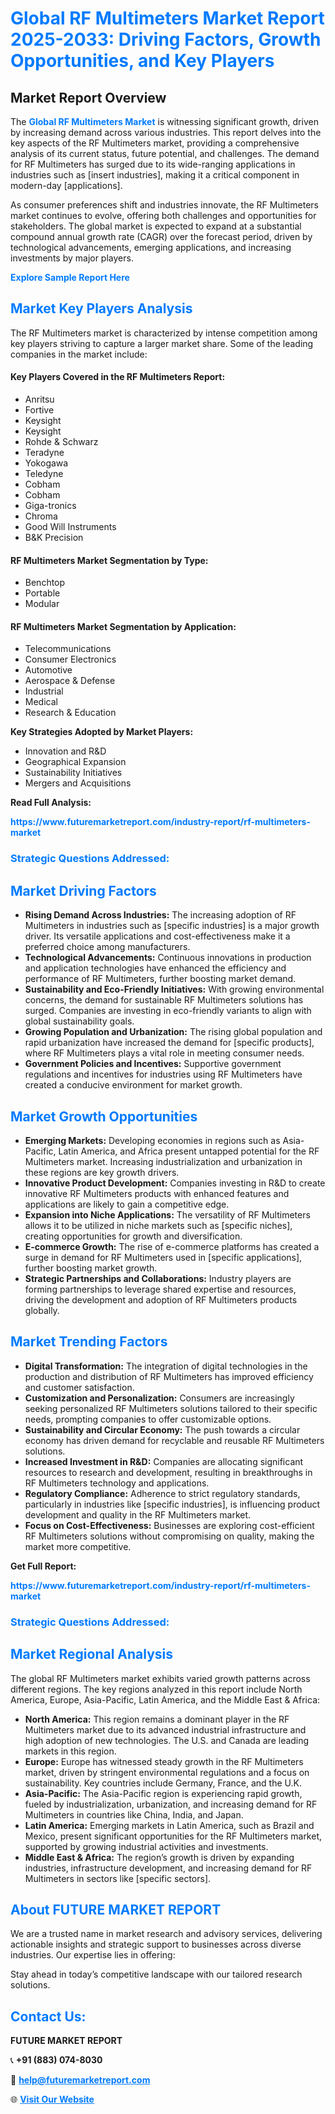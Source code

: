 <h1 style="color: #007BFF;">Global RF Multimeters Market Report 2025-2033: Driving Factors, Growth Opportunities, and Key Players</h1>

<section id="overview">
<h2>Market Report Overview</h2>
<p>The <a href="https://www.futuremarketreport.com/industry-report/rf-multimeters-market" style="color: #007BFF; text-decoration: none;"><strong>Global RF Multimeters Market</strong></a> is witnessing significant growth, driven by increasing demand across various industries. This report delves into the key aspects of the RF Multimeters market, providing a comprehensive analysis of its current status, future potential, and challenges. The demand for RF Multimeters has surged due to its wide-ranging applications in industries such as [insert industries], making it a critical component in modern-day [applications].</p>
<p>As consumer preferences shift and industries innovate, the RF Multimeters market continues to evolve, offering both challenges and opportunities for stakeholders. The global market is expected to expand at a substantial compound annual growth rate (CAGR) over the forecast period, driven by technological advancements, emerging applications, and increasing investments by major players.</p>
</section>

<section id="overview">
<p><a href="https://www.futuremarketreport.com/request-sample/reportId=35789" style="color: #007BFF; text-decoration: none;"><strong>Explore Sample Report Here</strong></a></p>
</section>

<section id="key-players">
<h2 style="color: #007BFF;">Market Key Players Analysis</h2>
<p>The RF Multimeters market is characterized by intense competition among key players striving to capture a larger market share. Some of the leading companies in the market include:</p>
<h4>Key Players Covered in the RF Multimeters Report:</h4>
<ul><li>Anritsu</li><li>Fortive</li><li>Keysight</li><li>Keysight</li><li>Rohde &amp; Schwarz</li><li>Teradyne</li><li>Yokogawa</li><li>Teledyne</li><li>Cobham</li><li>Cobham</li><li>Giga-tronics</li><li>Chroma</li><li>Good Will Instruments</li><li>B&amp;K Precision</li></ul>
<h4>RF Multimeters Market Segmentation by Type:</h4>
<ul><li>Benchtop</li><li>Portable</li><li>Modular</li></ul>

<h4>RF Multimeters Market Segmentation by Application:</h4>
<ul><li>Telecommunications</li><li>Consumer Electronics</li><li>Automotive</li><li>Aerospace &amp; Defense</li><li>Industrial</li><li>Medical</li><li>Research &amp; Education</li></ul>
<p><strong>Key Strategies Adopted by Market Players:</strong></p>
<ul>
<li>Innovation and R&D</li>
<li>Geographical Expansion</li>
<li>Sustainability Initiatives</li>
<li>Mergers and Acquisitions</li>
</ul>
</section>

<section>
<p><strong>Read Full Analysis: </strong></p><a href="https://www.futuremarketreport.com/industry-report/rf-multimeters-market" style="color: #007BFF; text-decoration: none;"><strong>https://www.futuremarketreport.com/industry-report/rf-multimeters-market</strong></a>
<h3 style="color: #007BFF;">Strategic Questions Addressed:</h3>
</section>

<section id="driving-factors">
<h2 style="color: #007BFF;">Market Driving Factors</h2>
<ul>
<li><strong>Rising Demand Across Industries:</strong> The increasing adoption of RF Multimeters in industries such as [specific industries] is a major growth driver. Its versatile applications and cost-effectiveness make it a preferred choice among manufacturers.</li>
<li><strong>Technological Advancements:</strong> Continuous innovations in production and application technologies have enhanced the efficiency and performance of RF Multimeters, further boosting market demand.</li>
<li><strong>Sustainability and Eco-Friendly Initiatives:</strong> With growing environmental concerns, the demand for sustainable RF Multimeters solutions has surged. Companies are investing in eco-friendly variants to align with global sustainability goals.</li>
<li><strong>Growing Population and Urbanization:</strong> The rising global population and rapid urbanization have increased the demand for [specific products], where RF Multimeters plays a vital role in meeting consumer needs.</li>
<li><strong>Government Policies and Incentives:</strong> Supportive government regulations and incentives for industries using RF Multimeters have created a conducive environment for market growth.</li>
</ul>
</section>

<section id="growth-opportunities">
<h2 style="color: #007BFF;">Market Growth Opportunities</h2>
<ul>
<li><strong>Emerging Markets:</strong> Developing economies in regions such as Asia-Pacific, Latin America, and Africa present untapped potential for the RF Multimeters market. Increasing industrialization and urbanization in these regions are key growth drivers.</li>
<li><strong>Innovative Product Development:</strong> Companies investing in R&D to create innovative RF Multimeters products with enhanced features and applications are likely to gain a competitive edge.</li>
<li><strong>Expansion into Niche Applications:</strong> The versatility of RF Multimeters allows it to be utilized in niche markets such as [specific niches], creating opportunities for growth and diversification.</li>
<li><strong>E-commerce Growth:</strong> The rise of e-commerce platforms has created a surge in demand for RF Multimeters used in [specific applications], further boosting market growth.</li>
<li><strong>Strategic Partnerships and Collaborations:</strong> Industry players are forming partnerships to leverage shared expertise and resources, driving the development and adoption of RF Multimeters products globally.</li>
</ul>
</section>

<section id="trending-factors">
<h2 style="color: #007BFF;">Market Trending Factors</h2>
<ul>
<li><strong>Digital Transformation:</strong> The integration of digital technologies in the production and distribution of RF Multimeters has improved efficiency and customer satisfaction.</li>
<li><strong>Customization and Personalization:</strong> Consumers are increasingly seeking personalized RF Multimeters solutions tailored to their specific needs, prompting companies to offer customizable options.</li>
<li><strong>Sustainability and Circular Economy:</strong> The push towards a circular economy has driven demand for recyclable and reusable RF Multimeters solutions.</li>
<li><strong>Increased Investment in R&D:</strong> Companies are allocating significant resources to research and development, resulting in breakthroughs in RF Multimeters technology and applications.</li>
<li><strong>Regulatory Compliance:</strong> Adherence to strict regulatory standards, particularly in industries like [specific industries], is influencing product development and quality in the RF Multimeters market.</li>
<li><strong>Focus on Cost-Effectiveness:</strong> Businesses are exploring cost-efficient RF Multimeters solutions without compromising on quality, making the market more competitive.</li>
</ul>
</section>

<section>
<p><strong>Get Full Report: </strong></p><a href="https://www.futuremarketreport.com/industry-report/rf-multimeters-market" style="color: #007BFF; text-decoration: none;"><strong>https://www.futuremarketreport.com/industry-report/rf-multimeters-market</strong></a>
<h3 style="color: #007BFF;">Strategic Questions Addressed:</h3>
</section>


<section id="regional-analysis">
<h2 style="color: #007BFF;">Market Regional Analysis</h2>
<p>The global RF Multimeters market exhibits varied growth patterns across different regions. The key regions analyzed in this report include North America, Europe, Asia-Pacific, Latin America, and the Middle East & Africa:</p>
<ul>
<li><strong>North America:</strong> This region remains a dominant player in the RF Multimeters market due to its advanced industrial infrastructure and high adoption of new technologies. The U.S. and Canada are leading markets in this region.</li>
<li><strong>Europe:</strong> Europe has witnessed steady growth in the RF Multimeters market, driven by stringent environmental regulations and a focus on sustainability. Key countries include Germany, France, and the U.K.</li>
<li><strong>Asia-Pacific:</strong> The Asia-Pacific region is experiencing rapid growth, fueled by industrialization, urbanization, and increasing demand for RF Multimeters in countries like China, India, and Japan.</li>
<li><strong>Latin America:</strong> Emerging markets in Latin America, such as Brazil and Mexico, present significant opportunities for the RF Multimeters market, supported by growing industrial activities and investments.</li>
<li><strong>Middle East & Africa:</strong> The region’s growth is driven by expanding industries, infrastructure development, and increasing demand for RF Multimeters in sectors like [specific sectors].</li>
</ul>
</section>

<footer>
<h2 style="color: #007BFF;">About FUTURE MARKET REPORT</h2>
<p>We are a trusted name in market research and advisory services, delivering actionable insights and strategic support to businesses across diverse industries. Our expertise lies in offering:</p>

<p>Stay ahead in today’s competitive landscape with our tailored research solutions.</p>

<h2 style="color: #007BFF;">Contact Us:</h2>
<p><strong>FUTURE MARKET REPORT</strong></p>
<p>📞 <strong>+91 (883) 074-8030</strong></p>
<p>📧 <strong><a href="mailto:help@futuremarketreport.com" style="color: #007BFF;">help@futuremarketreport.com</a></strong></p>
<p>🌐 <strong><a href="https://www.futuremarketreport.com/" style="color: #007BFF;">Visit Our Website</a></strong></p>
</footer>
